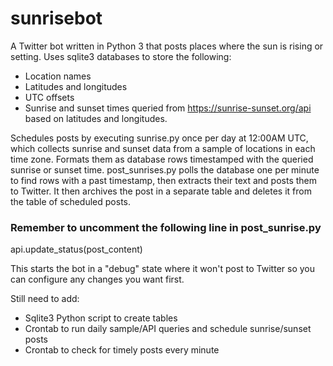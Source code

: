 # sunrisebot
A Twitter bot written in Python 3 that posts places where the sun is rising or setting. Uses sqlite3 databases to store the following:

* Location names
* Latitudes and longitudes
* UTC offsets
* Sunrise and sunset times queried from https://sunrise-sunset.org/api based on latitudes and longitudes.

Schedules posts by executing sunrise.py once per day at 12:00AM UTC, which collects sunrise and sunset data from a sample of locations in each time zone. Formats them as database rows timestamped with the queried sunrise or sunset time. post_sunrises.py polls the database one per minute to find rows with a past timestamp, then extracts their text and posts them to Twitter. It then archives the post in a separate table and deletes it from the table of scheduled posts.

<h3>Remember to uncomment the following line in post_sunrise.py</h3>
api.update_status(post_content)

This starts the bot in a "debug" state where it won't post to Twitter so you can configure any changes you want first.

Still need to add:

* Sqlite3 Python script to create tables  
* Crontab to run daily sample/API queries and schedule sunrise/sunset posts  
* Crontab to check for timely posts every minute  
